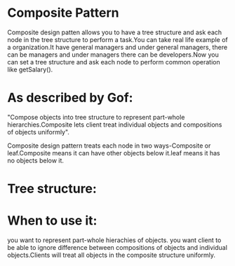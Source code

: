 
# Composite Pattern

Composite design patten allows you to have a tree structure and ask each node in the tree structure to perform a task.You can take real life example of a organization.It have general managers and under general managers, there can be managers and  under managers there can be developers.Now you can set a tree structure and ask each node to perform common operation like getSalary().

# As described by Gof:

"Compose objects into tree structure to represent part-whole hierarchies.Composite lets client treat individual objects and compositions of objects uniformly".

Composite design pattern treats each node in two ways-Composite or leaf.Composite means it can have other objects below it.leaf means it has no objects below it.

# Tree structure:



# When to use it:
you want to represent part-whole hierachies of objects.
you want client to be able to ignore difference between compositions of objects and individual objects.Clients will treat all objects in the composite structure uniformly.
